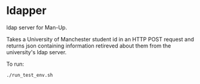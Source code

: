 ldapper
=======

ldap server for Man-Up. 

Takes a University of Manchester student id in an HTTP POST request and returns
json containing information retireved about them from the university's ldap
server.


To run:

    ./run_test_env.sh

